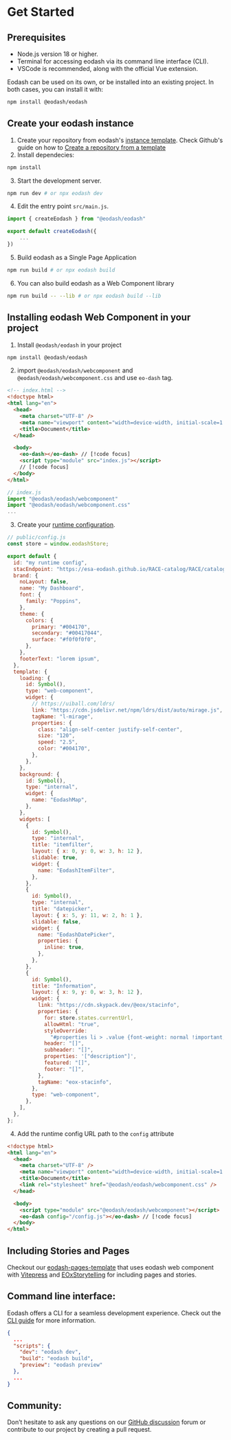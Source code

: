 # Get Started

## Prerequisites

- Node.js version 18 or higher.
- Terminal for accessing eodash via its command line interface (CLI).
- VSCode is recommended, along with the official Vue extension.

Eodash can be used on its own, or be installed into an existing project. In both cases, you can install it with:

```bash
npm install @eodash/eodash
```

## Create your eodash instance

1. Create your repository from eodash's [instance template](https://github.com/eodash/eodash-instance-template). Check Github's guide on how to [Create a repository from a template](https://docs.github.com/en/repositories/creating-and-managing-repositories/creating-a-repository-from-a-template#)
2. Install dependecies:

```bash
npm install
```

3. Start the development server.

```bash
npm run dev # or npx eodash dev
```

4. Edit the entry point `src/main.js`.

```js
import { createEodash } from "@eodash/eodash"

export default createEodash({
    ...
})
```

5. Build eodash as a Single Page Application

```bash
npm run build # or npx eodash build
```

6. You can also build eodash as a Web Component library

```bash
npm run build -- --lib # or npx eodash build --lib
```

## Installing eodash Web Component in your project

1. Install `@eodash/eodash` in your project

```bash
npm install @eodash/eodash
```

2. import `@eodash/eodash/webcomponent` and `@eodash/eodash/webcomponent.css` and use `eo-dash` tag.

```html
<!-- index.html -->
<!doctype html>
<html lang="en">
  <head>
    <meta charset="UTF-8" />
    <meta name="viewport" content="width=device-width, initial-scale=1.0" />
    <title>Document</title>
  </head>

  <body>
    <eo-dash></eo-dash> // [!code focus]
    <script type="module" src="index.js"></script>
    // [!code focus]
  </body>
</html>
```

```js
// index.js
import "@eodash/eodash/webcomponent"
import "@eodash/eodash/webcomponent.css"
...
```

3. Create your [runtime configuration](/instantiation.html#runtime-configuration).

```js
// public/config.js
const store = window.eodashStore;

export default {
  id: "my runtime config",
  stacEndpoint: "https://esa-eodash.github.io/RACE-catalog/RACE/catalog.json",
  brand: {
    noLayout: false,
    name: "My Dashboard",
    font: {
      family: "Poppins",
    },
    theme: {
      colors: {
        primary: "#004170",
        secondary: "#00417044",
        surface: "#f0f0f0f0",
      },
    },
    footerText: "lorem ipsum",
  },
  template: {
    loading: {
      id: Symbol(),
      type: "web-component",
      widget: {
        // https://uiball.com/ldrs/
        link: "https://cdn.jsdelivr.net/npm/ldrs/dist/auto/mirage.js",
        tagName: "l-mirage",
        properties: {
          class: "align-self-center justify-self-center",
          size: "120",
          speed: "2.5",
          color: "#004170",
        },
      },
    },
    background: {
      id: Symbol(),
      type: "internal",
      widget: {
        name: "EodashMap",
      },
    },
    widgets: [
      {
        id: Symbol(),
        type: "internal",
        title: "itemfilter",
        layout: { x: 0, y: 0, w: 3, h: 12 },
        slidable: true,
        widget: {
          name: "EodashItemFilter",
        },
      },
      {
        id: Symbol(),
        type: "internal",
        title: "datepicker",
        layout: { x: 5, y: 11, w: 2, h: 1 },
        slidable: false,
        widget: {
          name: "EodashDatePicker",
          properties: {
            inline: true,
          },
        },
      },
      {
        id: Symbol(),
        title: "Information",
        layout: { x: 9, y: 0, w: 3, h: 12 },
        widget: {
          link: "https://cdn.skypack.dev/@eox/stacinfo",
          properties: {
            for: store.states.currentUrl,
            allowHtml: "true",
            styleOverride:
              "#properties li > .value {font-weight: normal !important;}",
            header: "[]",
            subheader: "[]",
            properties: '["description"]',
            featured: "[]",
            footer: "[]",
          },
          tagName: "eox-stacinfo",
        },
        type: "web-component",
      },
    ],
  },
};
```

4. Add the runtime config URL path to the `config` attribute

```html
<!doctype html>
<html lang="en">
  <head>
    <meta charset="UTF-8" />
    <meta name="viewport" content="width=device-width, initial-scale=1.0" />
    <title>Document</title>
    <link rel="stylesheet" href="@eodash/eodash/webcomponent.css" />
  </head>

  <body>
    <script type="module" src="@eodash/eodash/webcomponent"></script>
    <eo-dash config="/config.js"></eo-dash> // [!code focus]
  </body>
</html>
```

## Including Stories and Pages

Checkout our [eodash-pages-template](https://github.com/eodash/eodash-pages-template) that uses eodash web component with [Vitepress](https://vitepress.dev) and [EOxStorytelling](https://eox-a.github.io/EOxElements/?path=/docs/elements-eox-storytelling--docs) for including pages and stories.

## Command line interface:

Eodash offers a CLI for a seamless development experience. Check out the [CLI guide](/cli) for more information.

```json
{
  ...
  "scripts": {
    "dev": "eodash dev",
    "build": "eodash build",
    "preview": "eodash preview"
  },
  ...
}
```

## Community:

Don’t hesitate to ask any questions on our [GitHub discussion](https://github.com/eodash/eodash/discussions) forum or contribute to our project by creating a pull request.

